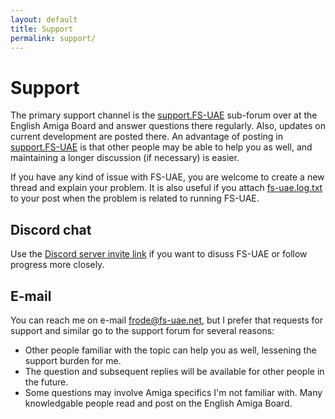 ```yaml
---
layout: default
title: Support
permalink: support/
---
```


# Support

The primary support channel is the
<a href="http://eab.abime.net/forumdisplay.php?f=122">support.FS-UAE</a> sub-forum over at the
English Amiga Board and answer questions there regularly. Also, updates on current development
are posted there. An advantage of posting in
<a href="http://eab.abime.net/forumdisplay.php?f=122">support.FS-UAE</a> is that other people
may be able to help you as well, and maintaining a longer discussion (if necessary) is easier.

If you have any kind of issue with FS-UAE, you are welcome to create a new thread and explain
your problem. It is also useful if you attach
<a href="/logs">fs-uae.log.txt</a> to your post when the problem
is related to running FS-UAE.

## Discord chat

Use the [Discord server invite link](/discord) if you want to disuss FS-UAE or follow progress more closely.

## E-mail

You can reach me on e-mail
<a class="email" href="mailto:frode@fs-uae.net">frode@fs-uae.net</a>, but I prefer that
requests for support and similar go to the support forum for several reasons:

- Other people familiar with the topic can help you as well, lessening the support burden for me.
- The question and subsequent replies will be available for other people in the future.
- Some questions may involve Amiga specifics I'm not familiar with. Many knowledgable people read and post on the English Amiga Board.

